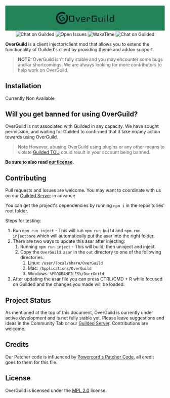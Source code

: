 <p align="center">
  <img src="https://raw.githubusercontent.com/exhausted-yami/OverGuild/main/logo/banner.png" alt="OverGuild Logo" />
  <a style="text-decoration:none" href="https://guilded.gg/OverGuild">
    <img src="https://img.shields.io/static/v1?label=Chat%20on&message=Guilded&style=flat-square&color=F5C400&logo=guilded&logoColor=white" alt="Chat on Guilded" />
  </a>
  <a style="text-decoration:none" href="https://github.com/exhausted-yami/OverGuild/issues">
    <img alt="Open Issues" src="https://img.shields.io/github/issues-raw/exhausted-yami/OverGuild?style=flat-square">
  </a>
  <a style="text-decoration:none" href="https://wakatime.com/badge/user/93ce9d23-40bd-42bc-8938-e94ba1d005cd/project/3b823344-d8a4-412c-8e24-45177c61480c">
    <img alt="WakaTime" src="https://wakatime.com/badge/user/93ce9d23-40bd-42bc-8938-e94ba1d005cd/project/3b823344-d8a4-412c-8e24-45177c61480c">
  </a>
  <a style="text-decoration:none" href="https://guilded.gg/OverGuild">
    <img src="https://img.shields.io/static/v1?label=Looking%20for&message=Contributors&style=flat-square&color=orange" alt="Chat on Guilded" />
  </a>
</p>

**OverGuild** is a client injector/client mod that allows you to extend the functionality of Guilded's client by providing theme and addon support.

> **NOTE:** OverGuild isn't fully stable and you may encounter some bugs and/or shortcomings. We are always looking for more contributors to help work on OverGuild.

## Installation

Currently Non Available

## Will you get banned for using OverGuild?

OverGuild is not associated with Guilded in any capacity. We have sought permission, and waiting for Guilded to confirmed that it take no/any action towards using OverGuild. 
> Note However, abusing OverGuild using plugins or any other means to violate [Guilded TOU](https://support.guilded.gg/hc/en-us/articles/360039728313-Terms-of-Use) could result in your account being banned.

**Be sure to also read [our license](https://github.com/OverGuild/OverGuild/blob/main/LICENSE).**

## Contributing

Pull requests and Issues are welcome. You may want to coordinate with us on our [Guilded Server](https://guilded.gg/OverGuild) in advance.

You can get the project's dependencies by running `npm i` in the repositories' root folder.

Steps for testing:
1. Run `npm run inject` - This will run `npm run build` and `npm run injectbare` which will automatically put the asar into the right folder.
2. There are two ways to update this asar after injecting:
   1. Running `npm run inject` - This will build, then uninject and inject.
   2. Copy the `OverGuild.asar` in the `out` directory to one of the following directories.
      1. Linux: `/user/local/share/OverGuild`
      2. Mac: `/Applications/OverGuild`
      3. Windows: `%PROGRAMFILES%/OverGuild`
3. After updating the asar file you can press CTRL/CMD + R while focused on Guilded and the changes you made will be loaded.

## Project Status

As mentioned at the top of this document, OverGuild is currently under active development and is not fully stable yet. Please leave suggestions and ideas in the Community Tab or our [Guilded Server](https://guilded.gg/OverGuild). Contributions are welcome.

## Credits

Our Patcher code is influenced by [Powercord's Patcher Code](https://github.com/powercord-org/powercord/blob/1bf24bf87b417d22851a77d1e009d25cba493818/src/patcher.js), all credit goes to them for this file.

## License

OverGuild is licensed under the [MPL 2.0](https://github.com/OverGuild/OverGuild/blob/main/LICENSE) license.
